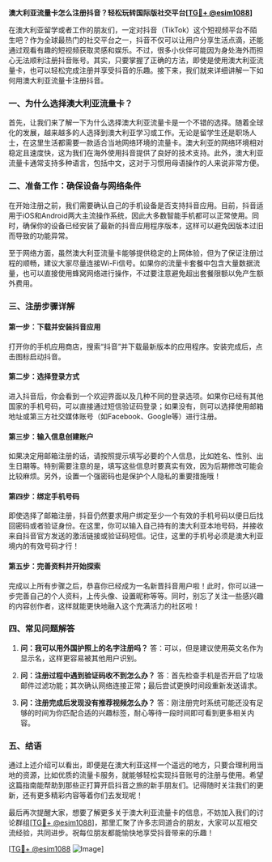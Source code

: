 **澳大利亚流量卡怎么注册抖音？轻松玩转国际版社交平台[[TG💪+ @esim1088](https://t.me/s/esim1088)]**

在澳大利亚留学或者工作的朋友们，一定对抖音（TikTok）这个短视频平台不陌生吧？作为全球最热门的社交平台之一，抖音不仅可以让用户分享生活点滴，还能通过观看有趣的短视频获取灵感和娱乐。不过，很多小伙伴可能因为身处海外而担心无法顺利注册抖音账号。其实，只要掌握了正确的方法，即使是使用澳大利亚流量卡，也可以轻松完成注册并享受抖音的乐趣。接下来，我们就来详细讲解一下如何用澳大利亚流量卡注册抖音。

### 一、为什么选择澳大利亚流量卡？

首先，让我们来了解一下为什么选择澳大利亚流量卡是一个不错的选择。随着全球化的发展，越来越多的人选择到澳大利亚学习或工作。无论是留学生还是职场人士，在这里生活都需要一款适合当地网络环境的流量卡。澳大利亚的网络环境相对稳定且速度快，这为我们在海外使用抖音提供了良好的技术支持。此外，澳大利亚流量卡通常支持多种语言，包括中文，这对于习惯用母语操作的人来说非常方便。

### 二、准备工作：确保设备与网络条件

在开始注册之前，我们需要确认自己的手机设备是否支持抖音应用。目前，抖音适用于iOS和Android两大主流操作系统，因此大多数智能手机都可以正常使用。同时，确保你的设备已经安装了最新的抖音应用程序版本，这样可以避免因版本过旧而导致的功能异常。

至于网络方面，虽然澳大利亚流量卡能够提供稳定的上网体验，但为了保证注册过程的顺畅，建议大家尽量连接Wi-Fi信号。如果你的流量卡套餐中包含大量数据流量，也可以直接使用蜂窝网络进行操作，不过要注意避免超出套餐限额以免产生额外费用。

### 三、注册步骤详解

#### 第一步：下载并安装抖音应用
打开你的手机应用商店，搜索“抖音”并下载最新版本的应用程序。安装完成后，点击图标启动抖音。

#### 第二步：选择登录方式
进入抖音后，你会看到一个欢迎界面以及几种不同的登录选项。如果你已经有其他国家的手机号码，可以直接通过短信验证码登录；如果没有，则可以选择使用邮箱地址或第三方社交媒体账号（如Facebook、Google等）进行注册。

#### 第三步：输入信息创建账户
如果决定用邮箱注册的话，请按照提示填写必要的个人信息，比如姓名、性别、出生日期等。特别需要注意的是，填写这些信息时要真实有效，因为后期修改可能会比较麻烦。另外，设置一个强密码也是保护个人隐私的重要措施哦！

#### 第四步：绑定手机号码
即使选择了邮箱注册，抖音仍然要求用户绑定至少一个有效的手机号码以便日后找回密码或者验证身份。在这里，你可以输入自己持有的澳大利亚本地号码，并接收来自抖音官方发送的激活链接或验证码短信。记住，这里的手机号必须是澳大利亚境内的有效号码才行！

#### 第五步：完善资料并开始探索
完成以上所有步骤之后，恭喜你已经成为一名新晋抖音用户啦！此时，你可以进一步完善自己的个人资料，上传头像、设置昵称等等。同时，别忘了关注一些感兴趣的内容创作者，这样就能更快地融入这个充满活力的社区啦！

### 四、常见问题解答

1. **问：我可以用外国护照上的名字注册吗？**
   答：可以，但是建议使用英文名作为显示名，这样更容易被其他用户识别。

2. **问：注册过程中遇到验证码收不到怎么办？**
   答：首先检查手机是否开启了垃圾邮件过滤功能；其次确认网络连接正常；最后尝试更换时间段重新发送请求。

3. **问：注册完成后发现没有推荐视频怎么办？**
   答：刚注册完时系统可能还没有足够的时间为你匹配合适的兴趣标签，耐心等待一段时间即可看到更多相关内容。

### 五、结语

通过上述介绍可以看出，即便是在澳大利亚这样一个遥远的地方，只要合理利用当地的资源，比如优质的流量卡服务，就能够轻松实现抖音账号的注册与使用。希望这篇指南能帮助到那些正打算开启抖音之旅的新手朋友们。记得随时关注我们的更新，还有更多精彩内容等着你们去发现呢！

最后再次提醒大家，想要了解更多关于澳大利亚流量卡的信息，不妨加入我们的讨论群组[[TG💪+ @esim1088](https://t.me/s/esim1088)]，那里汇聚了许多志同道合的朋友，大家可以互相交流经验，共同进步。祝每位朋友都能愉快地享受抖音带来的乐趣！

[[TG💪+ @esim1088](https://t.me/s/esim1088) ![Image](https://i.postimg.cc/4NQfJmqS/Snipaste-2025-05-13-00-14-12.png)]